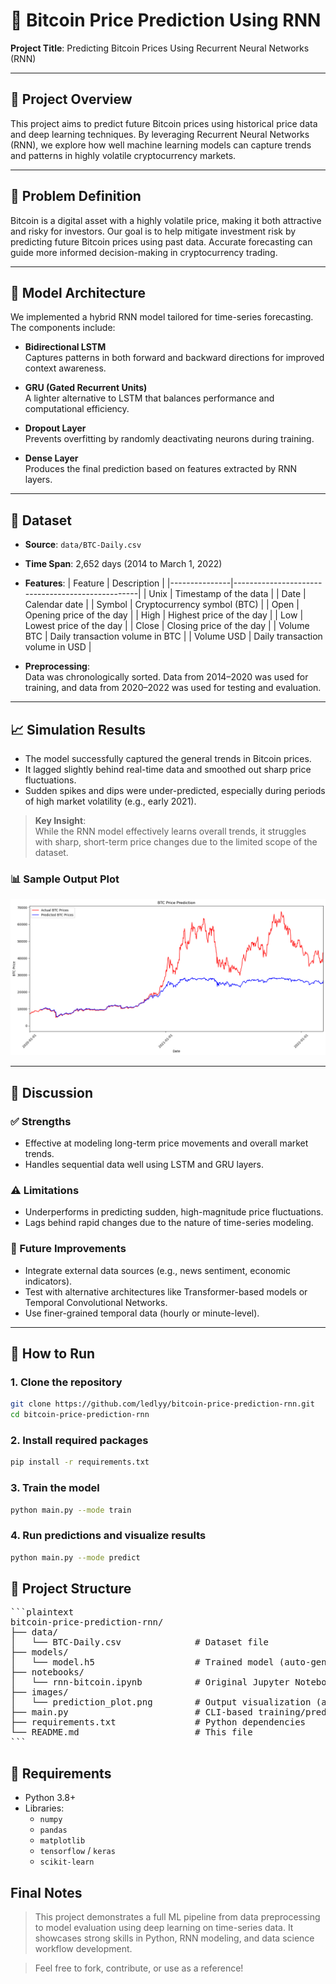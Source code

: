 # 🧠 Bitcoin Price Prediction Using RNN

**Project Title**: Predicting Bitcoin Prices Using Recurrent Neural Networks (RNN)    

---

## 📌 Project Overview

This project aims to predict future Bitcoin prices using historical price data and deep learning techniques. By leveraging Recurrent Neural Networks (RNN), we explore how well machine learning models can capture trends and patterns in highly volatile cryptocurrency markets.

---

## 🧩 Problem Definition

Bitcoin is a digital asset with a highly volatile price, making it both attractive and risky for investors. Our goal is to help mitigate investment risk by predicting future Bitcoin prices using past data. Accurate forecasting can guide more informed decision-making in cryptocurrency trading.

---

## 🧠 Model Architecture

We implemented a hybrid RNN model tailored for time-series forecasting. The components include:

- **Bidirectional LSTM**  
  Captures patterns in both forward and backward directions for improved context awareness.

- **GRU (Gated Recurrent Units)**  
  A lighter alternative to LSTM that balances performance and computational efficiency.

- **Dropout Layer**  
  Prevents overfitting by randomly deactivating neurons during training.

- **Dense Layer**  
  Produces the final prediction based on features extracted by RNN layers.

---

## 📂 Dataset

- **Source**: `data/BTC-Daily.csv`  
- **Time Span**: 2,652 days (2014 to March 1, 2022)  
- **Features**:
  | Feature       | Description                                      |
  |---------------|--------------------------------------------------|
  | Unix          | Timestamp of the data                           |
  | Date          | Calendar date                                    |
  | Symbol        | Cryptocurrency symbol (BTC)                      |
  | Open          | Opening price of the day                         |
  | High          | Highest price of the day                         |
  | Low           | Lowest price of the day                          |
  | Close         | Closing price of the day                         |
  | Volume BTC    | Daily transaction volume in BTC                  |
  | Volume USD    | Daily transaction volume in USD                  |

- **Preprocessing**:  
  Data was chronologically sorted. Data from 2014–2020 was used for training, and data from 2020–2022 was used for testing and evaluation.

---

## 📈 Simulation Results

- The model successfully captured the general trends in Bitcoin prices.
- It lagged slightly behind real-time data and smoothed out sharp price fluctuations.
- Sudden spikes and dips were under-predicted, especially during periods of high market volatility (e.g., early 2021).

> **Key Insight**:  
> While the RNN model effectively learns overall trends, it struggles with sharp, short-term price changes due to the limited scope of the dataset.

### 📊 Sample Output Plot

![Prediction vs Actual](images/output.png)

---

## 💬 Discussion

### ✅ Strengths
- Effective at modeling long-term price movements and overall market trends.
- Handles sequential data well using LSTM and GRU layers.

### ⚠️ Limitations
- Underperforms in predicting sudden, high-magnitude price fluctuations.
- Lags behind rapid changes due to the nature of time-series modeling.

### 🔮 Future Improvements
- Integrate external data sources (e.g., news sentiment, economic indicators).
- Test with alternative architectures like Transformer-based models or Temporal Convolutional Networks.
- Use finer-grained temporal data (hourly or minute-level).

---

## 🚀 How to Run

### 1. Clone the repository
```bash
git clone https://github.com/ledlyy/bitcoin-price-prediction-rnn.git
cd bitcoin-price-prediction-rnn
```

### 2. Install required packages
```bash
pip install -r requirements.txt
```

### 3. Train the model
```bash
python main.py --mode train
```

### 4. Run predictions and visualize results
```bash
python main.py --mode predict
```

##  📁 Project Structure
<pre>
```plaintext
bitcoin-price-prediction-rnn/
├── data/
│   └── BTC-Daily.csv              # Dataset file
├── models/
│   └── model.h5                   # Trained model (auto-generated after training)
├── notebooks/
│   └── rnn-bitcoin.ipynb          # Original Jupyter Notebook implementation
├── images/
│   └── prediction_plot.png        # Output visualization (add screenshot here)
├── main.py                        # CLI-based training/prediction script
├── requirements.txt               # Python dependencies
└── README.md                      # This file
```
</pre>


## 📎 Requirements

- Python 3.8+
- Libraries:
  - `numpy`
  - `pandas`
  - `matplotlib`
  - `tensorflow` / `keras`
  - `scikit-learn`

## Final Notes
>This project demonstrates a full ML pipeline from data preprocessing to model evaluation using deep learning on time-series data. It showcases strong skills in Python, RNN modeling, and data science workflow development.

>Feel free to fork, contribute, or use as a reference!